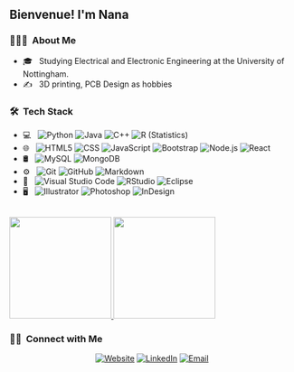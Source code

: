 <h2> Bienvenue! I'm Nana</h2>

<h3> 👨🏻‍💻 &nbsp;About Me </h3>

- 🎓 &nbsp; Studying Electrical and Electronic Engineering at the University of Nottingham.
- ✍️ &nbsp; 3D printing, PCB Design as hobbies

<h3> 🛠 &nbsp;Tech Stack</h3>

- 💻 &nbsp;
  ![Python](https://img.shields.io/badge/-Python-333333?style=flat&logo=python)
  ![Java](https://img.shields.io/badge/-Java-333333?style=flat&logo=Java&logoColor=007396)
  ![C++](https://img.shields.io/badge/-C++-333333?style=flat&logo=C%2B%2B&logoColor=00599C)
  ![R (Statistics)](https://img.shields.io/badge/-R-333333?style=flat&logo=R&logoColor=276DC3)
- 🌐 &nbsp;
  ![HTML5](https://img.shields.io/badge/-HTML5-333333?style=flat&logo=HTML5)
  ![CSS](https://img.shields.io/badge/-CSS-333333?style=flat&logo=CSS3&logoColor=1572B6)
  ![JavaScript](https://img.shields.io/badge/-JavaScript-333333?style=flat&logo=javascript)
  ![Bootstrap](https://img.shields.io/badge/-Bootstrap-333333?style=flat&logo=bootstrap&logoColor=563D7C)
  ![Node.js](https://img.shields.io/badge/-Node.js-333333?style=flat&logo=node.js)
  ![React](https://img.shields.io/badge/-React-333333?style=flat&logo=react)
- 🛢 &nbsp;
  ![MySQL](https://img.shields.io/badge/-MySQL-333333?style=flat&logo=mysql)
  ![MongoDB](https://img.shields.io/badge/-MongoDB-333333?style=flat&logo=mongodb)
- ⚙️ &nbsp;
  ![Git](https://img.shields.io/badge/-Git-333333?style=flat&logo=git)
  ![GitHub](https://img.shields.io/badge/-GitHub-333333?style=flat&logo=github)
  ![Markdown](https://img.shields.io/badge/-Markdown-333333?style=flat&logo=markdown)
- 🔧 &nbsp;
  ![Visual Studio Code](https://img.shields.io/badge/-Visual%20Studio%20Code-333333?style=flat&logo=visual-studio-code&logoColor=007ACC)
  ![RStudio](https://img.shields.io/badge/-RStudio-333333?style=flat&logo=rstudio)
  ![Eclipse](https://img.shields.io/badge/-Eclipse-333333?style=flat&logo=eclipse-ide&logoColor=2C2255)
- 🖥 &nbsp;
  ![Illustrator](https://img.shields.io/badge/-Illustrator-333333?style=flat&logo=adobe-illustrator)
  ![Photoshop](https://img.shields.io/badge/-Photoshop-333333?style=flat&logo=adobe-photoshop)
  ![InDesign](https://img.shields.io/badge/-InDesign-333333?style=flat&logo=adobe-indesign)

<br/>

<a href="https://github.com/nanaawesome">
  <img height="180em" src="https://github-readme-stats.vercel.app/api?username=nanaawesome&theme=buefy&show_icons=true" />
  <img height="180em" src="https://github-readme-stats.vercel.app/api/top-langs/?username=nanaawesome&theme=buefy&layout=compact" />
</a>

<br/>

<h3> 🤝🏻 &nbsp;Connect with Me </h3>

<p align="center">
<a href="https://thenanayaw.netlify.com/"><img alt="Website" src="https://img.shields.io/badge/Website-www.thenanayaw.netlify.com-blue?style=flat-square&logo=google-chrome"></a>
<a href="https://www.linkedin.com/in/nana-yaw-asare-frimpong-855611107/"><img alt="LinkedIn" src="https://img.shields.io/badge/LinkedIn-Nana%20Yaw-blue?style=flat-square&logo=linkedin"></a>
<a href="mailto:nanayaw@resourceify.com"><img alt="Email" src="https://img.shields.io/badge/Email-nanayaw@resourceify.com-blue?style=flat-square&logo=gmail"></a>
</p>
